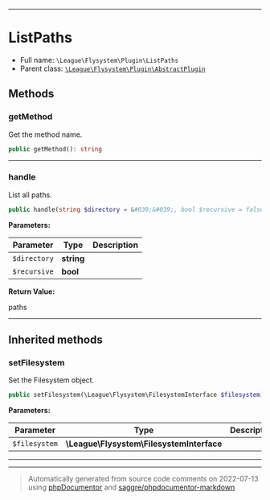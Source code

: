 ***

# ListPaths





* Full name: `\League\Flysystem\Plugin\ListPaths`
* Parent class: [`\League\Flysystem\Plugin\AbstractPlugin`](./AbstractPlugin.md)




## Methods


### getMethod

Get the method name.

```php
public getMethod(): string
```











***

### handle

List all paths.

```php
public handle(string $directory = &#039;&#039;, bool $recursive = false): string[]
```








**Parameters:**

| Parameter | Type | Description |
|-----------|------|-------------|
| `$directory` | **string** |  |
| `$recursive` | **bool** |  |


**Return Value:**

paths



***


## Inherited methods


### setFilesystem

Set the Filesystem object.

```php
public setFilesystem(\League\Flysystem\FilesystemInterface $filesystem): mixed
```








**Parameters:**

| Parameter | Type | Description |
|-----------|------|-------------|
| `$filesystem` | **\League\Flysystem\FilesystemInterface** |  |




***


***
> Automatically generated from source code comments on 2022-07-13 using [phpDocumentor](http://www.phpdoc.org/) and [saggre/phpdocumentor-markdown](https://github.com/Saggre/phpDocumentor-markdown)
